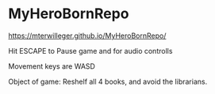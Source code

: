 # MyHeroBornRepo
 
https://mterwilleger.github.io/MyHeroBornRepo/

Hit ESCAPE to Pause game and for audio controlls

Movement keys are WASD

Object of game: Reshelf all 4 books, and avoid the librarians. 
